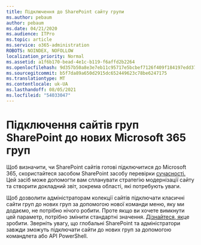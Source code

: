 ```yaml
---
title: Підключення до SharePoint сайту групи
ms.author: pebaum
author: pebaum
ms.date: 04/21/2020
ms.audience: ITPro
ms.topic: article
ms.service: o365-administration
ROBOTS: NOINDEX, NOFOLLOW
localization_priority: Normal
ms.assetid: a1f6b170-bead-4e1c-b119-f6affd2b2264
ms.openlocfilehash: 9d357b50a8e3e7eb11c95717e5bcbef7126f409f184197edd3705c3039241bbe
ms.sourcegitcommit: b5f7da89a650d2915dc652449623c78be6247175
ms.translationtype: MT
ms.contentlocale: uk-UA
ms.lasthandoff: 08/05/2021
ms.locfileid: "54033047"
---
```

# <a name="connect-classic-sharepoint-team-sites-to-new-microsoft-365-groups"></a>Підключення сайтів груп SharePoint до нових Microsoft 365 груп

Щоб визначити, чи SharePoint сайтів готові підключитися до Microsoft 365, скористайтеся засобом SharePoint засобу перевірки [сучасності.](https://go.microsoft.com/fwlink/?linkid=873066) Цей засіб може допомогти вам спланувати стратегію модернізації сайту та створити докладний звіт, зокрема області, які потребують уваги.
  
Щоб дозволити адміністраторам колекції сайтів підключати класичні сайти груп до нових груп за допомогою нової команди меню, яку ми додаємо, не потрібно нічого робити. Проте якщо ви хочете вимкнути цей параметр, потрібно змінити стандартні значення. [Дізнайтеся, як](https://go.microsoft.com/fwlink/?linkid=2004316)це зробити. Зверніть увагу, що глобальні SharePoint та адміністратори завжди зможуть підключати сайти до нових груп за допомогою командлета або API PowerShell.
  

